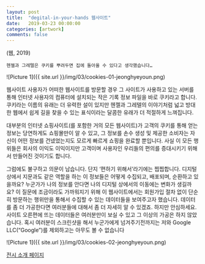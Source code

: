 ```yaml
---
layout: post
title:  "degital-in-your-hands 웹사이트"
date:   2019-03-23 00:00:00
categories: [artwork]
comments: false
---
```


(웹, 2019) 

`헨젤과 그레텔은 쿠키를 뿌려두면 집에 돌아올 수 있다고 생각했습니다…`

![Picture 1]({{ site.url }}/img/03/cookies-01-jeonghyeyoun.png)

웹사이트 사용자가 어떠한 웹사이트를 방문할 경우 그 사이트가 사용하고 있는 서버를 통해 인터넷 사용자의 컴퓨터에 설치되는 작은 기록 정보 파일을 바로 쿠키라고 합니다. 쿠키라는 이름의 유래는 더 유력한 설이 있지만 헨젤과 그레텔의 이야기처럼 넓고 방대한 웹에서 쉽게 길을 찾을 수 있는 표식이라는 달콤한 유래가 더 적절하게 느껴집니다.

대부분의 인터넷 쇼핑사이트(를 포함한 거의 모든 웹사이트)가 고객의 쿠키를 통해 얻는 정보는 당연하게도 쇼핑몰만이 알 수 있고, 그 정보를 손수 생성 및 제공한 소비자는 자신이 어떤 정보를 건넸었는지도 모르게 빠르게 쇼핑을 완료할 뿐입니다. 사실 이 모든 행위들은 회사의 이익도 이익이지만 고객이며 사용자인 우리들의 편의를 증대시키기 위해서 만들어진 것이기도 합니다.

그럼에도 불구하고 의문이 남습니다. 단지 ‘편하기 위해서’라기에는 찝찝합니다. 디지털상에서 지문과도 같은 역할을 하는 이 정보들은 어떻게 수집되고, 배포되며, 순환하고 있을까요? 누군가가 나의 정보를 안다면 나의 디지털 상에서의 이동에는 변화가 생길까요? 이 질문에 조금이라도 가까워지기 위해 이 웹사이트에서는 회원가입 절차 없이 단순히 방문하는 행위만을 통해서 수집할 수 있는 데이터들을 보여주고자 했습니다. 데이터를 좀 더 가공한다면 여러분들에 대해서 좀 더 자세히 알 수 있겠죠. 하지만 안심하세요. 사이트 오른편에 뜨는 데이터들은 여러분만이 보실 수 있고 그 이상의 가공은 하지 않았습니다. 혹시 여러분이 스크린샷을 해서 누군가에게 넘겨주기전까지는 저와 Google LLC(“Google”)를 제외하고는 아무도 볼 수 없습니다

![Picture 1]({{ site.url }}/img/03/cookies-02-jeonghyeyoun.png)

[전시 소개 페이지](https://degitalarts.xyz/in-your-hands/)

<!--more-->
